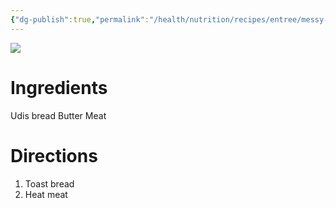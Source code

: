 ```yaml
---
{"dg-publish":true,"permalink":"/health/nutrition/recipes/entree/messy-millers/","tags":["cookmate"]}
---
```



![](https://d3u8pti8i6gm88.cloudfront.net/medias/img/recipes/44450_Messy_Millers_rRHzHNi.png)

# Ingredients

Udis bread
Butter
Meat

# Directions

1) Toast bread
2) Heat meat